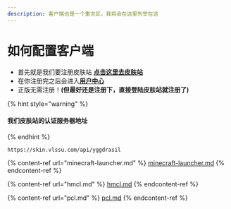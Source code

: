 ```yaml
---
description: 客户端也是一个重灾区，我将会在这里列举在这
---
```


# 如何配置客户端

* 首先就是我们要注册皮肤站 [**点击这里去皮肤站**](https://skin.vlssu.com/auth/register)
* 在你注册完之后会进入[**用户中心**](http://skin.vlssu.com/user)
* 正版无需注册！**(但最好还是注册下，直接登陆皮肤站就注册了)**

{% hint style="warning" %}
#### 我们皮肤站的认证服务器地址
{% endhint %}

```
https://skin.vlssu.com/api/yggdrasil
```

{% content-ref url="minecraft-launcher.md" %}
[minecraft-launcher.md](minecraft-launcher.md)
{% endcontent-ref %}

{% content-ref url="hmcl.md" %}
[hmcl.md](hmcl.md)
{% endcontent-ref %}

{% content-ref url="pcl.md" %}
[pcl.md](pcl.md)
{% endcontent-ref %}
